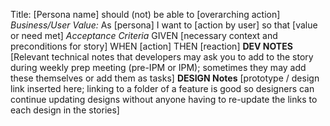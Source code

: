 Title: [Persona name] should (not) be able to [overarching
action]
_Business/User Value:_ As [persona] I want to [action by user]
so that [value or need met]
_Acceptance Criteria_
GIVEN [necessary context and preconditions for story]
WHEN [action]
THEN [reaction]
**DEV NOTES**
[Relevant technical notes that developers may ask you to add to
the story during weekly prep meeting (pre-IPM or IPM);
sometimes they may add these themselves or add them as tasks]
**DESIGN Notes**
[prototype / design link inserted here; linking to a folder of
a feature is good so designers can continue updating designs
without anyone having to re-update the links to each design in
the stories]

